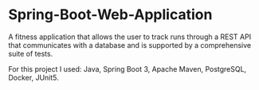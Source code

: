 # Spring-Boot-Web-Application

A fitness application that allows the user to track runs through a REST API that communicates with a database and is supported by a comprehensive suite of tests.

For this project I used: Java, Spring Boot 3, Apache Maven, PostgreSQL, Docker, JUnit5.
